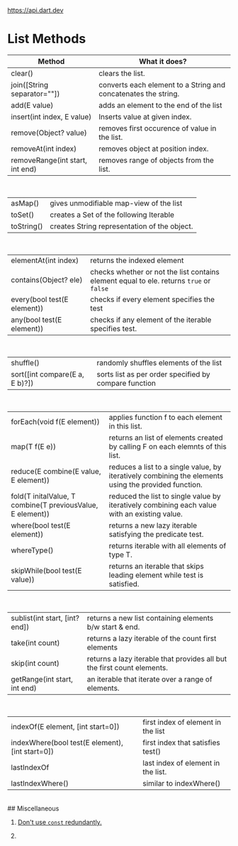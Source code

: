 https://api.dart.dev


# List Methods

| Method | What it does? |
|-----| -----|
| clear() | clears the list. |
| join([String separator=""])|  converts each element to a String and concatenates the string.|
| add(E value) | adds an element to the end of the list |
| insert(int index, E value)| Inserts value at given index.  |
| remove(Object? value) |removes first occurence of value in the list. |
| removeAt(int index)| removes object at position index. |
| removeRange(int start, int end) | removes range of objects from the list. | 

<br/>

| | |
| --- | --- |
| asMap() | gives unmodifiable map-view of the list |
| toSet() | creates a Set of the following Iterable |
| toString() | creates String representation of the object. |

<br/>

| | |
| --- | --- |
| elementAt(int index) | returns the indexed element |
| contains(Object? ele) | checks whether or not the list contains element equal to ele. returns `true` or `false` |
| every(bool test(E element)) | checks if every element specifies the test |
| any(bool test(E element)) | checks if any element of the iterable specifies test. |

<br/>

| | |
| ----- | ----- |
| shuffle() | randomly shuffles elements of the list |
| sort([int compare(E a, E b)?]) | sorts list as per order specified by compare function |

<br />

| | |
| ----- | ----- |
| forEach(void f(E element)) | applies function f to each element in this list.|
| map<T>(T f(E e))| returns an list of elements created by calling F on each elemnts of this list.|
| reduce(E combine(E value, E element))| reduces a list to a single value, by iteratively combining the elements using the provided function. |
| fold<T>(T initalValue, T combine(T previousValue, E element)) | reduced the list to single value by iteratively combining each value with an existing value.  
| where(bool test(E element))| returns a new lazy iterable satisfying the predicate test. |
| whereType<T>()| returns iterable with all elements of type T. |
| skipWhile(bool test(E value)) | returns an iterable that skips leading element while test is satisfied. |

<br />

| | |
| ----- | ----- |
| sublist(int start, [int? end]) | returns a new list containing elements b/w start & end.|
| take(int count) | returns a lazy iterable of the count first elements |
| skip(int count) | returns a lazy iterable that provides all but the first count elements. |
| getRange(int start, int end)| an iterable that iterate over a range of elements. | 

<br/> 

| | |
| ---- | ----|
| indexOf(E element, [int start=0])| first index of element in the list |
| indexWhere(bool test(E element), [int start=0])| first index that satisfies test() |
| lastIndexOf | last index of element in the list. |
| lastIndexWhere() | similar to indexWhere() |


<br/>
## Miscellaneous

1. [Don't use `const` redundantly.](https://dart.dev/guides/language/effective-dart/usage#dont-use-const-redundantly)

2.
